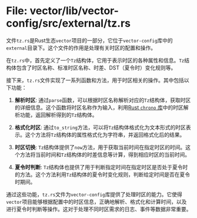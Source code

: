 # File: vector/lib/vector-config/src/external/tz.rs

文件`tz.rs`是Rust生态`vector`项目的一部分，它位于`vector-config`库中的`external`目录下。这个文件的作用是处理有关时区的配置和操作。

在`tz.rs`中，首先定义了一个`Tz`结构体，它用于表示时区的各种属性和信息。`Tz`结构体包含了时区名称、标准时区名称、时差、DST（夏令时）变化规则等。

接下来，`tz.rs`文件实现了一系列函数和方法，用于时区相关的操作。其中包括以下功能：

1. **解析时区**: 通过`parse`函数，可以根据时区名称解析对应的`Tz`结构体，获取时区的详细信息。这个函数将时区名称作为输入，利用[Rust `chrono` 库](https://docs.rs/chrono/latest/chrono/)中的时区解析功能，返回解析得到的`Tz`结构体。

2. **格式化时区**: 通过`to_string`方法，可以将`Tz`结构体格式化为文本形式的时区表示。这个方法将`Tz`结构体的属性格式化为字符串，并返回格式化后的结果。

3. **时区切换**: `Tz`结构体提供了`now`方法，用于获取当前时间在指定时区的时间。这个方法将当前时间和`Tz`结构体的时差信息等计算，得到相应时区的当前时间。

4. **夏令时判断**: `Tz`结构体也提供了用于判断指定时间在指定时区是否处于夏令时的方法。这个方法利用`Tz`结构体的夏令时变化规则，判断给定时间是否在夏令时期间。

通过这些功能，`tz.rs`文件为`vector-config`库提供了处理时区的能力。它使得`vector`项目能够根据配置中的时区信息，正确地解析、格式化和计算时间，以及进行夏令时判断等操作。这对于处理不同时区需求的日志、事件等数据非常重要。

